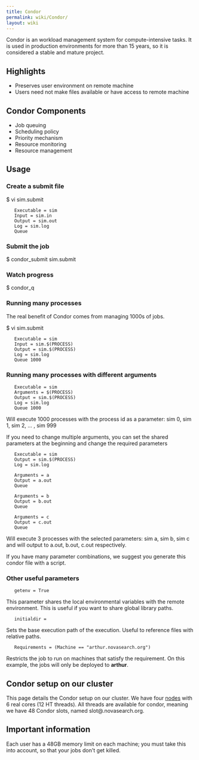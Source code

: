 ```yaml
---
title: Condor
permalink: wiki/Condor/
layout: wiki
---
```


Condor is an workload management system for compute-intensive tasks. It
is used in production environments for more than 15 years, so it is
considered a stable and mature project.

Highlights
----------

-   Preserves user environment on remote machine
-   Users need not make files available or have access to remote machine

Condor Components
-----------------

-   Job queuing
-   Scheduling policy
-   Priority mechanism
-   Resource monitoring
-   Resource management

Usage
-----

### Create a submit file

$ vi sim.submit

`   Executable = sim`  
`   Input = sim.in`  
`   Output = sim.out`  
`   Log = sim.log`  
`   Queue`

### Submit the job

$ condor\_submit sim.submit

### Watch progress

$ condor\_q

### Running many processes

The real benefit of Condor comes from managing 1000s of jobs.

$ vi sim.submit

`   Executable = sim`  
`   Input = sim.$(PROCESS)`  
`   Output = sim.$(PROCESS)`  
`   Log = sim.log`  
`   Queue 1000`

### Running many processes with different arguments

`   Executable = sim`  
`   Arguments = $(PROCESS)`  
`   Output = sim.$(PROCESS)`  
`   Log = sim.log`  
`   Queue 1000`

Will execute 1000 processes with the process id as a parameter: sim 0,
sim 1, sim 2, ... , sim 999

If you need to change multiple arguments, you can set the shared
parameters at the beginning and change the required parameters

`   Executable = sim `  
`   Output = sim.$(PROCESS)`  
`   Log = sim.log`  
`   `  
`   Arguments = a    `  
`   Output = a.out`  
`   Queue`  
`   `  
`   Arguments = b`  
`   Output = b.out`  
`   Queue`  
`   `  
`   Arguments = c`  
`   Output = c.out`  
`   Queue`

Will execute 3 processes with the selected parameters: sim a, sim b, sim
c and will output to a.out, b.out, c.out respectively.

If you have many parameter combinations, we suggest you generate this
condor file with a script.

### Other useful parameters

`   getenv = True`

This parameter shares the local environmental variables with the remote
environment. This is useful if you want to share global library paths.

`   initialdir = `<path>

Sets the base execution path of the execution. Useful to reference files
with relative paths.

`   Requirements = (Machine == "arthur.novasearch.org")`

Restricts the job to run on machines that satisfy the requirement. On
this example, the jobs will only be deployed to **arthur**.

Condor setup on our cluster
---------------------------

This page details the Condor setup on our cluster. We have four
[nodes](/wiki/Cluster#Hardware "wikilink") with 6 real cores (12 HT threads).
All threads are available for condor, meaning we have 48 Condor slots,
named slot<number>@<machine>.novasearch.org.

Important information
---------------------

Each user has a 48GB memory limit on each machine; you must take this
into account, so that your jobs don't get killed.
